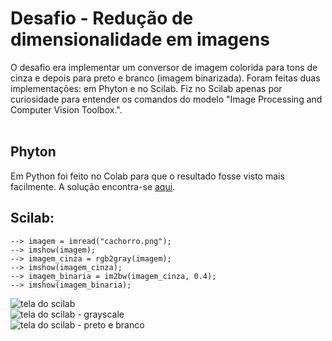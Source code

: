 # Desafio - Redução de dimensionalidade em imagens

O desafio era implementar um conversor de imagem colorida para tons de cinza e depois para preto e branco (imagem binarizada). Foram feitas duas implementações: em Phyton e no Scilab. Fiz no Scilab apenas por curiosidade para entender os comandos do modelo "Image Processing and Computer Vision Toolbox.".<br><br>

## Phyton<br>
Em Python foi feito no Colab para que o resultado fosse visto mais facilmente. A solução encontra-se [aqui](https://github.com/silvanat/exercicios_machine_learning/blob/main/reducao_dimensionalidade_imagens/reducao_dimensionalidade_imagem.ipynb).

## Scilab:<br>

```
--> imagem = imread("cachorro.png");
--> imshow(imagem);
--> imagem_cinza = rgb2gray(imagem);
--> imshow(imagem_cinza);
--> imagem_binaria = im2bw(imagem_cinza, 0.4);
--> imshow(imagem_binaria);
```

![tela do scilab ](https://github.com/silvanat/exercicios_machine_learning/blob/main/reducao_dimensionalidade_imagens/imagens/scilab.png?raw=true) <br>
![tela do scilab - grayscale](https://github.com/silvanat/exercicios_machine_learning/blob/main/reducao_dimensionalidade_imagens/imagens/scilab_grayscale.png?raw=true) <br>
![tela do scilab - preto e branco](https://github.com/silvanat/exercicios_machine_learning/blob/main/reducao_dimensionalidade_imagens/imagens/scilab_binario.png?raw=true) <br>



